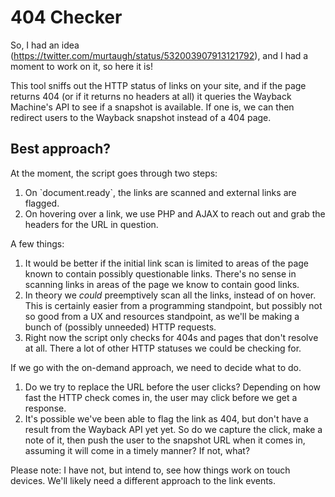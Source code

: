 <h1>404 Checker</h1>

<p>So, I had an idea (<a href="https://twitter.com/murtaugh/status/532003907913121792">https://twitter.com/murtaugh/status/532003907913121792</a>), and I had a moment to work on it, so here it is!</p>

<p>This tool sniffs out the HTTP status of links on your site, and if the page returns 404 (or if it returns no headers at all) it queries the Wayback Machine's API to see if a snapshot is available. If one is, we can then redirect users to the Wayback snapshot instead of a 404 page.</p>

<h2>Best approach?</h2>

<p>At the moment, the script goes through two steps:</p>

<ol>
	<li>On `document.ready`, the links are scanned and external links are flagged.</li>
	<li>On hovering over a link, we use PHP and AJAX to reach out and grab the headers for the URL in question.</li>
</ol>

<p>A few things:</p>

<ol>
	<li>It would be better if the initial link scan is limited to areas of the page known to contain possibly questionable links. There's no sense in scanning links in areas of the page we know to contain good links.</li>
	<li>In theory we <em>could</em> preemptively scan all the links, instead of on hover. This is certainly easier from a programming standpoint, but possibly not so good from a UX and resources standpoint, as we'll be making a bunch of (possibly unneeded) HTTP requests.</li>
	<li>Right now the script only checks for 404s and pages that don't resolve at all. There a lot of other HTTP statuses we could be checking for.</li>
</ol>

<p>If we go with the on-demand approach, we need to decide what to do.</p>

<ol>
	<li>Do we try to replace the URL before the user clicks? Depending on how fast the HTTP check comes in, the user may click before we get a response.</li>
	<li>It's possible we've been able to flag the link as 404, but don't have a result from the Wayback API yet yet. So do we capture the click, make a note of it, then push the user to the snapshot URL when it comes in, assuming it will come in a timely manner? If not, what?</li>
</ol>

<p>Please note: I have not, but intend to, see how things work on touch devices. We'll likely need a different approach to the link events.</p>
